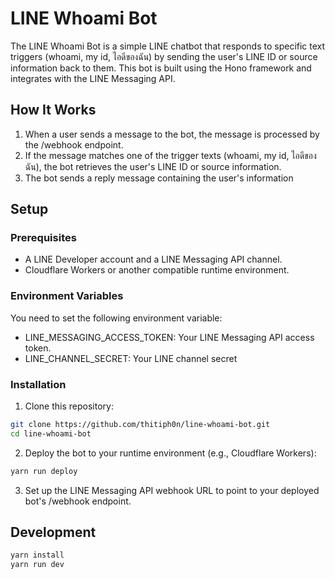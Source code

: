 # LINE Whoami Bot

The LINE Whoami Bot is a simple LINE chatbot that responds to specific text triggers (whoami, my id, ไอดีของฉัน) by sending the user's LINE ID or source information back to them. This bot is built using the Hono framework and integrates with the LINE Messaging API.

## How It Works

1. When a user sends a message to the bot, the message is processed by the /webhook endpoint.
2. If the message matches one of the trigger texts (whoami, my id, ไอดีของฉัน), the bot retrieves the user's LINE ID or source information.
3. The bot sends a reply message containing the user's information

## Setup

### Prerequisites

- A LINE Developer account and a LINE Messaging API channel.
- Cloudflare Workers or another compatible runtime environment.

### Environment Variables

You need to set the following environment variable:

- LINE_MESSAGING_ACCESS_TOKEN: Your LINE Messaging API access token.
- LINE_CHANNEL_SECRET: Your LINE channel secret

### Installation

1. Clone this repository:

```bash
git clone https://github.com/thitiph0n/line-whoami-bot.git
cd line-whoami-bot
```

2. Deploy the bot to your runtime environment (e.g., Cloudflare Workers):

```bash
yarn run deploy
```

3. Set up the LINE Messaging API webhook URL to point to your deployed bot's /webhook endpoint.

## Development

```bash
yarn install
yarn run dev
```
